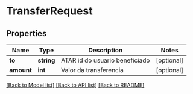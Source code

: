 # TransferRequest

## Properties
Name | Type | Description | Notes
------------ | ------------- | ------------- | -------------
**to** | **string** | ATAR id do usuario beneficiado | [optional] 
**amount** | **int** | Valor da transferencia | [optional] 

[[Back to Model list]](../../README.md#documentation-for-models) [[Back to API list]](../../README.md#documentation-for-api-endpoints) [[Back to README]](../../README.md)

